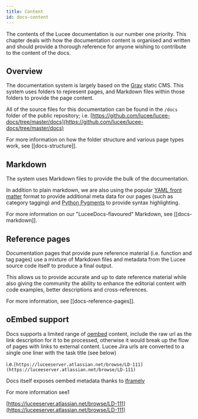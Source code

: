 ```yaml
---
title: Content
id: docs-content
---
```


The contents of the Lucee documentation is our number one priority. This chapter deals with how the documentation content is organised and written and should provide a thorough reference for anyone wishing to contribute to the content of the docs.

## Overview

The documentation system is largely based on the [Grav](http://getgrav.org) static CMS. This system uses folders to represent pages, and Markdown files within those folders to provide the page content.

All of the source files for this documentation can be found in the `/docs` folder of the public repository; i.e. [https://github.com/lucee/lucee-docs/tree/master/docs](https://github.com/lucee/lucee-docs/tree/master/docs)

For more information on how the folder structure and various page types work, see [[docs-structure]].

## Markdown

The system uses Markdown files to provide the bulk of the documentation.

In addition to plain markdown, we are also using the popular [YAML front matter](https://duckduckgo.com/?q=YAML+front+matter) format to provide additional meta data for our pages (such as category tagging) and [Python Pygments](http://pygments.org/) to provide syntax highlighting.

For more information on our "LuceeDocs-flavoured" Markdown, see [[docs-markdown]].

## Reference pages

Documentation pages that provide pure reference material (i.e. function and tag pages) use a mixture of Markdown files and metadata from the Lucee source code itself to produce a final output.

This allows us to provide accurate and up to date reference material while also giving the community the ability to enhance the editorial content with code examples, better descriptions and cross-references.

For more information, see [[docs-reference-pages]].

## oEmbed support

Docs supports a limited range of [oembed](https://oembed.com) content, include the raw url as the link description for it to be processed, otherwise it would break up the flow of pages with links to external content. Lucee Jira urls are converted to a single one liner with the task title (see below)

i.e.```[https://luceeserver.atlassian.net/browse/LD-111](https://luceeserver.atlassian.net/browse/LD-111)```

Docs itself exposes oembed metadata thanks to [iframely](https://iframely.com/)

For more information see1

[https://luceeserver.atlassian.net/browse/LD-111](https://luceeserver.atlassian.net/browse/LD-111)
